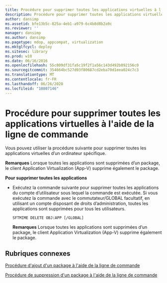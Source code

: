 ```yaml
---
title: Procédure pour supprimer toutes les applications virtuelles à l'aide de la ligne de commande
description: Procédure pour supprimer toutes les applications virtuelles à l'aide de la ligne de commande
author: dansimp
ms.assetid: bfe13b5c-825a-4eb1-a979-6c4b8d8b2a9c
ms.reviewer: ''
manager: dansimp
ms.author: dansimp
ms.pagetype: mdop, appcompat, virtualization
ms.mktglfcycl: deploy
ms.sitesec: library
ms.prod: w10
ms.date: 06/16/2016
ms.openlocfilehash: 55c809df31fa5c19f2f1a56c143d492b092156c0
ms.sourcegitcommit: 354664bc527d93f80687cd2eba70d1eea024c7c3
ms.translationtype: MT
ms.contentlocale: fr-FR
ms.lasthandoff: 06/26/2020
ms.locfileid: "10807146"
---
```

# Procédure pour supprimer toutes les applications virtuelles à l'aide de la ligne de commande


Vous pouvez utiliser la procédure suivante pour supprimer toutes les applications virtuelles d’un ordinateur spécifique.

**Remarques**  Lorsque toutes les applications sont supprimées d’un package, le client Application Virtualization (App-V) supprime également le package.

 

**Pour supprimer toutes les applications**

-   Exécutez la commande suivante pour supprimer toutes les applications du compte d’utilisateur sous lequel la commande est exécutée. Si vous exécutez la commande avec le commutateur/GLOBAL facultatif, en utilisant un compte disposant de droits d’administration, toutes les applications sont supprimées pour tous les utilisateurs.

    `SFTMIME DELETE OBJ:APP [/GLOBAL]`

    **Remarques**  Lorsque toutes les applications sont supprimées d’un package, le client Application Virtualization (App-V) supprime également le package.

     

## Rubriques connexes


[Procédure d'ajout d'un package à l'aide de la ligne de commande](how-to-add-a-package-by-using-the-command-line.md)

[Procédure de suppression d'un package à l'aide de la ligne de commande](how-to-remove-a-package-by-using-the-command-line.md)

 

 





